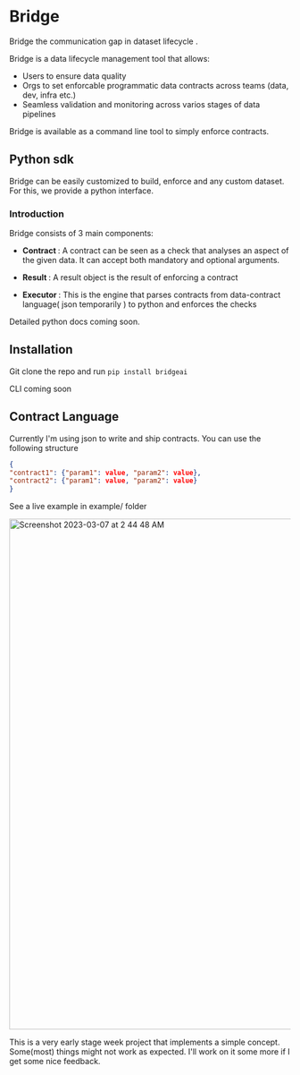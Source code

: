 # Bridge
Bridge the communication gap in dataset lifecycle .

Bridge is a data lifecycle management tool that allows:
* Users to ensure data quality
* Orgs to set enforcable programmatic data contracts across teams (data, dev, infra etc.)
* Seamless validation and monitoring across varios stages of data pipelines

Bridge is available as a command line tool to simply enforce contracts. 

## Python sdk
Bridge can be easily customized to build, enforce and any custom dataset. For this, we provide a python interface.

### Introduction
Bridge consists of 3 main components:
* <b> Contract </b>: A contract can be seen as a check that analyses an aspect of the given data. It can accept both mandatory and optional arguments. 

* <b> Result </b>: A result object is the result of enforcing a contract

* <b> Executor </b>: This is the engine that parses contracts from data-contract language( json temporarily ) to python and enforces the checks

Detailed python docs coming soon.

## Installation
Git clone the repo and run `pip install bridgeai`

CLI coming soon

## Contract Language
Currently I'm using json to write and ship contracts. You can use the following structure

```json
{
"contract1": {"param1": value, "param2": value},
"contract2": {"param1": value, "param2": value}
}
```
See a live example in example/ folder

<img width="913" alt="Screenshot 2023-03-07 at 2 44 48 AM" src="https://user-images.githubusercontent.com/15766192/223232651-69d2ac69-3b5c-4fcc-87e8-d69be52bb3ee.png">

This is a very early stage week project that implements a simple concept. Some(most) things might not work as expected. I'll work on it some more if I get some nice feedback. 
